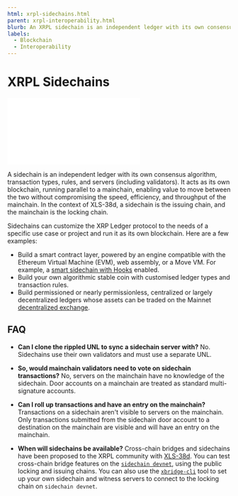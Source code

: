 ```yaml
---
html: xrpl-sidechains.html
parent: xrpl-interoperability.html
blurb: An XRPL sidechain is an independent ledger with its own consensus algorithm, transaction types, and rules.
labels:
  - Blockchain
  - Interoperability
---
```

# XRPL Sidechains

<embed src="/snippets/_xchain-bridges-disclaimer.md" />

A sidechain is an independent ledger with its own consensus algorithm, transaction types, rules, and servers (including validators). It acts as its own blockchain, running parallel to a mainchain, enabling value to move between the two without compromising the speed, efficiency, and throughput of the mainchain. In the context of XLS-38d, a sidechain is the issuing chain, and the mainchain is the locking chain.

Sidechains can customize the XRP Ledger protocol to the needs of a specific use case or project and run it as its own blockchain. Here are a few examples:

* Build a smart contract layer, powered by an engine compatible with the Ethereum Virtual Machine (EVM), web assembly, or a Move VM. For example, a [smart sidechain with Hooks](https://hooks-testnet.xrpl-labs.com/) enabled.
* Build your own algorithmic stable coin with customised ledger types and transaction rules.
* Build permissioned or nearly permissionless, centralized or largely decentralized ledgers whose assets can be traded on the Mainnet [decentralized exchange](https://xrpl.org/decentralized-exchange.html).


## FAQ

- **Can I clone the rippled UNL to sync a sidechain server with?** No. Sidechains use their own validators and must use a separate UNL.

- **So, would mainchain validators need to vote on sidechain transactions?** No, servers on the mainchain have no knowledge of the sidechain. Door accounts on a mainchain are treated as standard multi-signature accounts.

- **Can I roll up transactions and have an entry on the mainchain?** Transactions on a sidechain aren't visible to servers on the mainchain. Only transactions submitted from the sidechain door account to a destination on the mainchain are visible and will have an entry on the mainchain.

- **When will sidechains be available?** Cross-chain bridges and sidechains have been proposed to the XRPL community with [XLS-38d](https://github.com/XRPLF/XRPL-Standards/discussions/92). You can test cross-chain bridge features on the [`sidechain devnet`](parallel-networks-list.md), using the public locking and issuing chains. You can also use the [`xbridge-cli`](https://github.com/XRPLF/xbridge-cli) tool to set up your own sidechain and witness servers to connect to the locking chain on `sidechain devnet`.